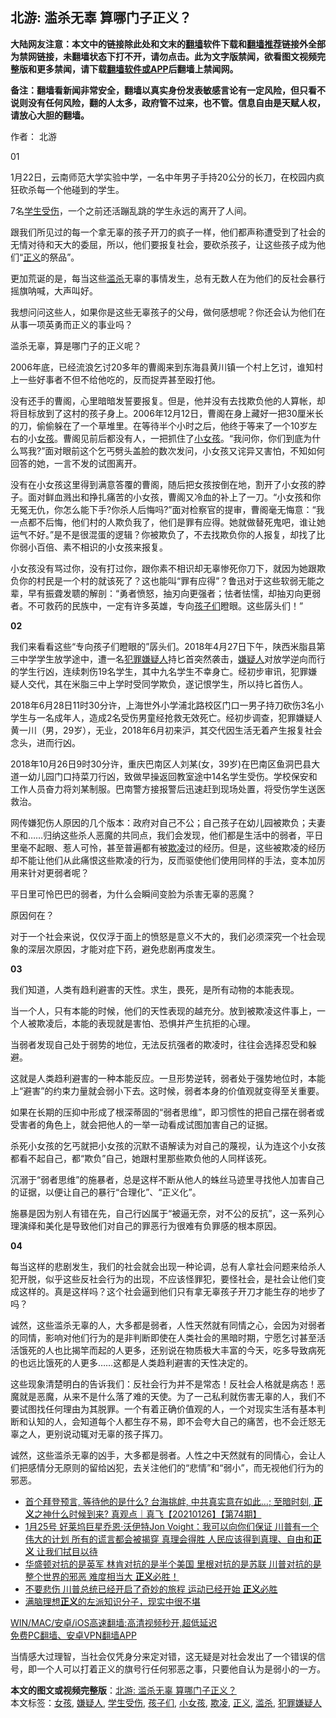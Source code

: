  <h2>北游: 滥杀无辜 算哪门子正义？</h2> <p class="notice"><b>大陆网友注意：本文中的链接除此处和文末的<a href="https://github.com/bannedbook/fanqiang" >翻墙</a>软件下载和<a href="https://github.com/killgcd/justmysocks/blob/master/README.md">翻墙推荐</a>链接外全部为禁网链接，未翻墙状态下打不开，请勿点击。此为文字版禁闻，欲看图文视频完整版和更多禁闻，请下载<a href="https://github.com/bannedbook/fanqiang">翻墙软件或APP</a>后翻墙上禁闻网。</p><p>备注：翻墙看新闻非常安全，翻墙以真实身份发表敏感言论有一定风险，但只看不说则没有任何风险，翻的人太多，政府管不过来，也不管。信息自由是天赋人权，请放心大胆的翻墙。</b></p>  <div class="entry"> <p>作者： 北游</p> <p>01</p> <p>1月22日，云南师范大学实验中学，一名中年男子手持20公分的长刀，在校园内疯狂砍杀每一个他碰到的学生。</p> <p>7名<a href="https://www.bannedbook.org/bnews/tag/%E5%AD%A6%E7%94%9F%E5%8F%97%E4%BC%A4/" class="st_tag internal_tag" rel="tag" title="标签 学生受伤 下的日志">学生受伤</a>，一个之前还活蹦乱跳的学生永远的离开了人间。</p> <p>跟我们所见过的每一个拿无辜的孩子开刀的疯子一样，他们都声称遭受到了社会的无情对待和天大的委屈，所以，他们要报复社会，要砍杀孩子，让这些孩子成为他们“<a href="https://www.bannedbook.org/bnews/tag/%E6%AD%A3%E4%B9%89/" class="st_tag internal_tag" rel="tag" title="标签 正义 下的日志">正义</a>的祭品”。</p> <p>更加荒诞的是，每当这些<a href="https://www.bannedbook.org/bnews/tag/%E6%BB%A5%E6%9D%80/" class="st_tag internal_tag" rel="tag" title="标签 滥杀 下的日志">滥杀</a>无辜的事情发生，总有无数人在为他们的反社会暴行摇旗呐喊，大声叫好。</p> <p>我想问问这些人，如果你是这些无辜孩子的父母，做何感想呢？你还会认为他们在从事一项英勇而正义的事业吗？</p> <p>滥杀无辜，算是哪门子的正义呢？</p>  <p>2006年底，已经流浪乞讨20多年的曹阁来到东海县黄川镇一个村上乞讨，谁知村上一些好事者不但不给他吃的，反而捉弄甚至殴打他。</p> <p>没有还手的曹阁，心里暗暗发誓要报复。但是，他并没有去找欺负他的人算帐，却将目标放到了这村的孩子身上。2006年12月12日，曹阁在身上藏好一把30厘米长的刀，偷偷躲在了一个草堆里。在等待半个小时之后，他终于等来了一个10岁左右的小<a href="https://www.bannedbook.org/bnews/tag/%e5%a5%b3%e5%ad%a9/" class="st_tag internal_tag" rel="tag" title="标签 女孩 下的日志">女孩</a>。曹阁见前后都没有人，一把抓住了<a href="https://www.bannedbook.org/bnews/tag/%E5%B0%8F%E5%A5%B3%E5%AD%A9/" class="st_tag internal_tag" rel="tag" title="标签 小女孩 下的日志">小女孩</a>。“我问你，你们到底为什么骂我?”面对眼前这个乞丐劈头盖脸的数次发问，小女孩又诧异又害怕，不知如何回答的她，一言不发的试图离开。</p> <p>没有在小女孩这里得到满意答覆的曹阁，随后把女孩按倒在地，割开了小女孩的脖子。面对鲜血溅出和挣扎痛苦的小女孩，曹阁又冷血的补上了一刀。“小女孩和你无冤无仇，你怎么能下手?你杀人后悔吗?”面对检察官的提审，曹阁毫无悔意：“我一点都不后悔，他们村的人欺负我了，他们是罪有应得。她就做替死鬼吧，谁让她运气不好。”是不是很混蛋的逻辑？你被欺负了，不去找欺负你的人报复，却找了比你弱小百倍、素不相识的小女孩来报复。</p> <p>小女孩没有骂过你，没有打过你，跟你素不相识却无辜惨死你刀下，就因为她跟欺负你的村民是一个村的就该死了？这也能叫“罪有应得”？鲁迅对于这些软弱无能之辈，早有振聋发聩的解剖：“勇者愤怒，抽刃向更强者；怯者怯懦，却抽刃向更弱者。不可救药的民族中，一定有许多英雄，专向<a href="https://www.bannedbook.org/bnews/tag/%E5%AD%A9%E5%AD%90%E4%BB%AC/" class="st_tag internal_tag" rel="tag" title="标签 孩子们 下的日志">孩子们</a>瞪眼。这些孱头们！”</p> <p><strong>02</strong></p> <p>我们来看看这些“专向孩子们瞪眼的”孱头们。2018年4月27日下午，陕西米脂县第三中学学生放学途中，遭一名<a href="https://www.bannedbook.org/bnews/tag/%E7%8A%AF%E7%BD%AA%E5%AB%8C%E7%96%91%E4%BA%BA/" class="st_tag internal_tag" rel="tag" title="标签 犯罪嫌疑人 下的日志">犯罪嫌疑人</a>持匕首突然袭击，<a href="https://www.bannedbook.org/bnews/tag/%E5%AB%8C%E7%96%91%E4%BA%BA/" class="st_tag internal_tag" rel="tag" title="标签 嫌疑人 下的日志">嫌疑人</a>对放学逆向而行的学生行凶，连续刺伤19名学生，其中九名学生不幸身亡。经初步审讯，犯罪嫌疑人交代，其在米脂三中上学时受同学欺负，遂记恨学生，所以持匕首伤人。</p> <p>2018年6月28日11时30分许，上海世外小学浦北路校区门口一男子持刀砍伤3名小学生与一名成年人，造成2名受伤男童经抢救无效死亡。经初步调查，犯罪嫌疑人黄一川（男，29岁），无业，2018年6月初来沪，其交代因生活无着产生报复社会念头，进而行凶。</p> <p>2018年10月26日9时30分许，重庆巴南区人刘某(女，39岁)在巴南区鱼洞巴县大道一幼儿园门口持菜刀行凶，致做早操返回教室途中14名学生受伤。学校保安和工作人员奋力将刘某制服。巴南警方接报警后迅速赶到现场处置，将受伤学生送医救治。</p>  <p>网传嫌犯伤人原因的几个版本：政府对自己不公；自己孩子在幼儿园被欺负；夫妻不和……归纳这些杀人恶魔的共同点，我们会发现，他们都是生活中的弱者，平日里毫不起眼、惹人可怜，甚至普遍都有被<a href="https://www.bannedbook.org/bnews/tag/%E6%AC%BA%E5%87%8C/" class="st_tag internal_tag" rel="tag" title="标签 欺凌 下的日志">欺凌</a>过的经历。但是，这些被欺凌的经历却不能让他们从此痛恨这些欺凌的行为，反而驱使他们使用同样的手法，变本加厉用来针对更弱者呢？</p> <p>平日里可怜巴巴的弱者，为什么会瞬间变脸为杀害无辜的恶魔？</p> <p>原因何在？</p> <p>对于一个社会来说，仅仅浮于面上的愤怒是意义不大的，我们必须深究一个社会现象的深层次原因，才能对症下药，避免悲剧再度发生。</p> <p><strong>03</strong></p> <p>我们知道，人类有趋利避害的天性。求生，畏死，是所有动物的本能表现。</p> <p>当一个人，只有本能的时候，他们的天性表现的越充分。放到被欺凌这件事上，一个人被欺凌后，本能的表现就是害怕、恐惧并产生抗拒的心理。</p> <p>当弱者发现自己处于弱势的地位，无法反抗强者的欺凌时，往往会选择忍受和躲避。</p>  <p>这就是人类趋利避害的一种本能反应。一旦形势逆转，弱者处于强势地位时，本能上“避害”的约束力量就会弱小下去。这时候，弱者本身的价值观就变得至关重要。</p> <p>如果在长期的压抑中形成了根深蒂固的“弱者思维”，即习惯性的把自己摆在弱者或受害者的角色上，就会把他人的一举一动看成试图加害自己的证据。</p> <p>杀死小女孩的乞丐就把小女孩的沉默不语解读为对自己的蔑视，认为连这个小女孩都看不起自己，都“欺负”自己，她跟村里那些欺负他的人同样该死。</p> <p>沉溺于“弱者思维”的施暴者，总是这样不断从他人的蛛丝马迹里寻找他人加害自己的证据，以便让自己的暴行“合理化”、“正义化”。</p> <p>施暴是因为别人有错在先，自己行凶属于“被逼无奈，对不公的反抗”，这一系列心理演绎和美化是导致他们对自己的罪恶行为很难有负罪感的根本原因。</p> <p><strong>04</strong></p> <p>每当这样的悲剧发生，我们的社会就会出现一种论调，总有人拿社会问题来给杀人犯开脱，似乎这些反社会行为的出现，不应该怪罪犯，要怪社会，是社会让他们变成这样的。真是这样吗？这个社会逼到他们只有拿无辜孩子开刀才能生存的地步了吗？</p> <p>诚然，这些滥杀无辜的人，大多都是弱者，人性天然就有同情之心，会因为对弱者的同情，影响对他们行为的是非判断即使在人类社会的黑暗时期，宁愿乞讨甚至活活饿死的人也比揭竿而起的人更多，还别说在物质极大丰富的今天，吃多导致病死的也远比饿死的人更多……这都是人类趋利避害的天性决定的。</p>  <p>这些现象清楚明白的告诉我们：反社会行为并不是常态！反社会人格就是病态！恶魔就是恶魔，从来不是什么落了难的天使。为了一己私利就伤害无辜的人，我们不要试图找任何理由为其脱罪。一个有着正确价值观的人，一个对现实生活有基本判断和认知的人，会知道每个人都生存不易，即不会夸大自己的痛苦，也不会迁怒无辜之人，更别说动辄对无辜的孩子挥刀。</p> <p>诚然，这些滥杀无辜的凶手，大多都是弱者。人性之中天然就有的同情心，会让人们把感情分无原则的留给凶犯，去关注他们的“悲情”和“弱小”，而无视他们行为的邪恶。</p> <ul class='op-related-articles' title='相关阅读'> <li><a href='https://www.bannedbook.org/bnews/bannedvideo/20210126/1475325.html' target='_blank'>首个拜登预言, 等待他的是什么? 台海挑衅, 中共真实意在如此…; 至暗时刻, <b>正义</b>之神什么时候到来? 真观点｜真飞【20210126】【第74期】</a></li> <li><a href='https://www.bannedbook.org/bnews/bannedvideo/20210126/1475131.html' target='_blank'>1月25号 好莱坞巨星乔恩·沃伊特Jon Voight：我可以向你们保证  川普有一个伟大的计划 所有的谎言都会被揭穿 真理会得胜 人民应该得到真理、自由和<b>正义</b> 让我们拭目以待</a></li> <li><a href='https://www.bannedbook.org/bnews/bannedvideo/20210126/1474888.html' target='_blank'>华盛顿对抗的是英军 林肯对抗的是半个美国 里根对抗的是苏联 川普对抗的是整个世界的邪恶 难度相当大  <b>正义</b>必胜！</a></li> <li><a href='https://www.bannedbook.org/bnews/bannedvideo/20210125/1474187.html' target='_blank'>不要悲伤 川普总统已经开启了奇妙的旅程 运动已经开始  <b>正义</b>必胜</a></li> <li><a href='https://www.bannedbook.org/bnews/baitai/20210124/1473844.html' target='_blank'>满脑理想<b>正义</b>的左派知识分子，现实中很不堪</a></li> </ul> <p class="texttj"> <a href="https://github.com/bannedbook/fanqiang/wiki/V2ray%E6%9C%BA%E5%9C%BA" target="_blank">WIN/MAC/安卓/iOS高速翻墙:高清视频秒开,超低延迟</a><br/> <a href="https://github.com/bannedbook/fanqiang/wiki/%E7%A6%81%E9%97%BB%E7%BD%91%E5%AE%89%E5%8D%93%E7%BF%BB%E5%A2%99%E6%96%B0%E9%97%BBAPP" target="_blank">免费PC翻墙、安卓VPN翻墙APP</a></p><p>当情感大过理智，当社会仅凭身分来定对错，这无疑是对社会发出了一个错误的信号，即一个人可以打着正义的旗号行任何邪恶之事，只要他自认为是弱小的一方。</p><a name='sharetosocial'></a>       <div><b>本文的图文或视频完整版</b>：<a href='https://www.bannedbook.org/bnews/comments/20210128/1476391.html'>北游: 滥杀无辜 算哪门子正义？</a></div>  </div><!--END ENTRY--> <div class="postfooter"> <div>本文标签：<a href="https://www.bannedbook.org/bnews/tag/%e5%a5%b3%e5%ad%a9/" rel="tag">女孩</a>, <a href="https://www.bannedbook.org/bnews/tag/%E5%AB%8C%E7%96%91%E4%BA%BA/" rel="tag">嫌疑人</a>, <a href="https://www.bannedbook.org/bnews/tag/%E5%AD%A6%E7%94%9F%E5%8F%97%E4%BC%A4/" rel="tag">学生受伤</a>, <a href="https://www.bannedbook.org/bnews/tag/%E5%AD%A9%E5%AD%90%E4%BB%AC/" rel="tag">孩子们</a>, <a href="https://www.bannedbook.org/bnews/tag/%E5%B0%8F%E5%A5%B3%E5%AD%A9/" rel="tag">小女孩</a>, <a href="https://www.bannedbook.org/bnews/tag/%E6%AC%BA%E5%87%8C/" rel="tag">欺凌</a>, <a href="https://www.bannedbook.org/bnews/tag/%E6%AD%A3%E4%B9%89/" rel="tag">正义</a>, <a href="https://www.bannedbook.org/bnews/tag/%E6%BB%A5%E6%9D%80/" rel="tag">滥杀</a>, <a href="https://www.bannedbook.org/bnews/tag/%E7%8A%AF%E7%BD%AA%E5%AB%8C%E7%96%91%E4%BA%BA/" rel="tag">犯罪嫌疑人</a></div>  </div><!--END POSTFOOTER--> 